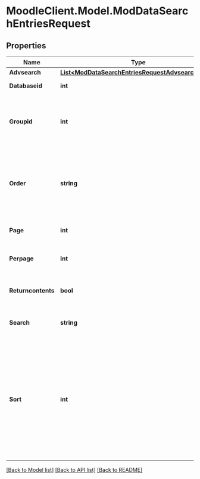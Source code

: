 # MoodleClient.Model.ModDataSearchEntriesRequest

## Properties

Name | Type | Description | Notes
------------ | ------------- | ------------- | -------------
**Advsearch** | [**List&lt;ModDataSearchEntriesRequestAdvsearchInner&gt;**](ModDataSearchEntriesRequestAdvsearchInner.md) |  | [optional] 
**Databaseid** | **int** | data instance id | 
**Groupid** | **int** | Group id, 0 means that the function will determine the user group | [optional] [default to 0]
**Order** | **string** | The direction of the sorting: &#39;ASC&#39; or &#39;DESC&#39;.                                                 Empty for using the default database setting. | [optional] 
**Page** | **int** | The page of records to return. | [optional] [default to 0]
**Perpage** | **int** | The number of records to return per page | [optional] [default to 0]
**Returncontents** | **bool** | Whether to return contents or not. | [optional] [default to false]
**Search** | **string** | search string (empty when using advanced) | [optional] [default to ""]
**Sort** | **int** | Sort the records by this field id, reserved ids are:                                                 0: timeadded                                                 -1: firstname                                                 -2: lastname                                                 -3: approved                                                 -4: timemodified.                                                 Empty for using the default database setting. | [optional] 

[[Back to Model list]](../README.md#documentation-for-models) [[Back to API list]](../README.md#documentation-for-api-endpoints) [[Back to README]](../README.md)

